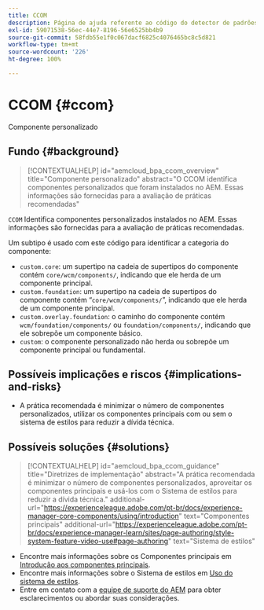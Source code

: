 ```yaml
---
title: CCOM
description: Página de ajuda referente ao código do detector de padrões.
exl-id: 59071538-56ec-44e7-8196-56e6525bb4b9
source-git-commit: 58fdb55e1f0c067dacf6825c4076465bc8c5d821
workflow-type: tm+mt
source-wordcount: '226'
ht-degree: 100%

---
```


# CCOM {#ccom}

Componente personalizado

## Fundo {#background}

>[!CONTEXTUALHELP]
>id="aemcloud_bpa_ccom_overview"
>title="Componente personalizado"
>abstract="O CCOM identifica componentes personalizados que foram instalados no AEM. Essas informações são fornecidas para a avaliação de práticas recomendadas"

`CCOM` Identifica componentes personalizados instalados no AEM. Essas informações são fornecidas para a avaliação de práticas recomendadas.

Um subtipo é usado com este código para identificar a categoria do componente:

* `custom.core`: um supertipo na cadeia de supertipos do componente contém `core/wcm/components/`, indicando que ele herda de um componente principal.
* `custom.foundation`: um supertipo na cadeia de supertipos do componente contém “`core/wcm/components/`”, indicando que ele herda de um componente principal.
* `custom.overlay.foundation`: o caminho do componente contém `wcm/foundation/components/` ou `foundation/components/`, indicando que ele sobrepõe um componente básico.
* `custom`: o componente personalizado não herda ou sobrepõe um componente principal ou fundamental.

## Possíveis implicações e riscos {#implications-and-risks}

* A prática recomendada é minimizar o número de componentes personalizados, utilizar os componentes principais com ou sem o sistema de estilos para reduzir a dívida técnica.

## Possíveis soluções {#solutions}

>[!CONTEXTUALHELP]
>id="aemcloud_bpa_ccom_guidance"
>title="Diretrizes de implementação"
>abstract="A prática recomendada é minimizar o número de componentes personalizados, aproveitar os componentes principais e usá-los com o Sistema de estilos para reduzir a dívida técnica."
>additional-url="https://experienceleague.adobe.com/pt-br/docs/experience-manager-core-components/using/introduction" text="Componentes principais"
>additional-url="https://experienceleague.adobe.com/pt-br/docs/experience-manager-learn/sites/page-authoring/style-system-feature-video-use#page-authoring" text="Sistema de estilos"

* Encontre mais informações sobre os Componentes principais em [Introdução aos componentes principais](https://experienceleague.adobe.com/pt-br/docs/experience-manager-core-components/using/introduction).
* Encontre mais informações sobre o Sistema de estilos em [Uso do sistema de estilos](https://experienceleague.adobe.com/pt-br/docs/experience-manager-learn/sites/page-authoring/style-system-feature-video-use#page-authoring).
* Entre em contato com a [equipe de suporte do AEM](https://helpx.adobe.com/br/enterprise/using/support-for-experience-cloud.html) para obter esclarecimentos ou abordar suas considerações.

